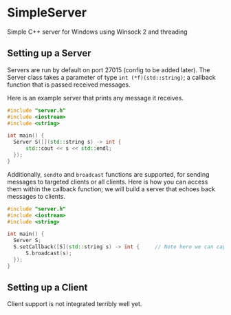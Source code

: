 # SimpleServer
Simple C++ server for Windows using Winsock 2 and threading

## Setting up a Server

Servers are run by default on port 27015 (config to be added later). The Server class takes a parameter of type `int (*f)(std::string)`; a callback function that is passed received messages.

Here is an example server that prints any message it receives.

``` cpp
#include "server.h"
#include <iostream>
#include <string>

int main() {
  Server S([](std::string s) -> int {
      std::cout << s << std::endl;
  });
}
```

Additionally, `sendto` and `broadcast` functions are supported, for sending messages to targeted clients or all clients. Here is how you can access them within the callback function; we will build a server that echoes back messages to clients.

``` cpp
#include "server.h"
#include <iostream>
#include <string>

int main() {
  Server S;
  S.setCallback([S](std::string s) -> int {     // Note here we can capture S to call the broadcast function
      S.broadcast(s);
  });
}
```

## Setting up a Client

Client support is not integrated terribly well yet.
